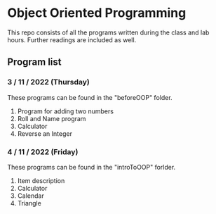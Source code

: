# Object Oriented Programming
This repo consists of all the programs written during the class and lab hours.
Further readings are included as well.

## Program list

### 3 / 11 / 2022 (Thursday)
These programs can be found in the "beforeOOP" folder. 

1. Program for adding two numbers
2. Roll and Name program
3. Calculator
4. Reverse an Integer

### 4 / 11 / 2022 (Friday) 
These programs can be found in the "introToOOP" forlder.

1. Item description
2. Calculator
3. Calendar
4. Triangle

